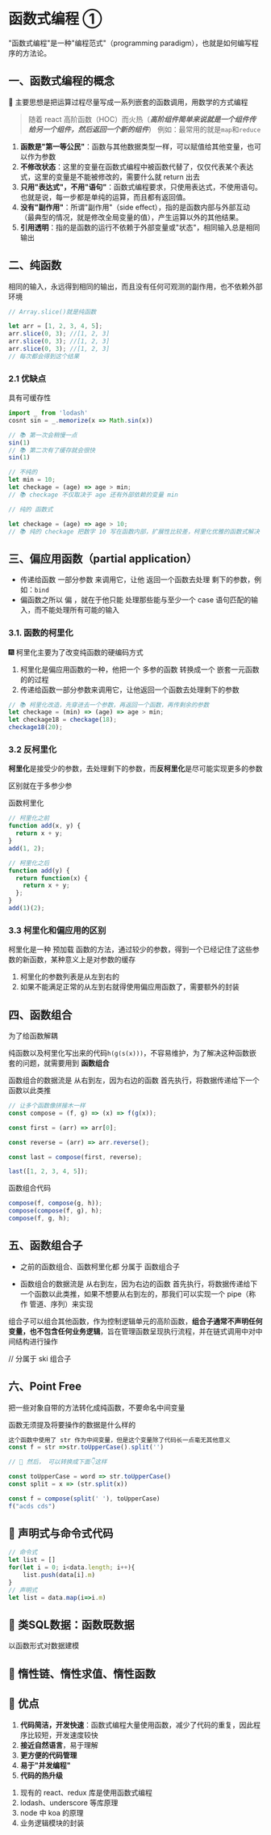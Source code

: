 # 函数式编程 ①

"函数式编程"是一种"编程范式"（programming paradigm），也就是如何编写程序的方法论。

## 一、函数式编程的概念

🍺 主要思想是把运算过程尽量写成一系列嵌套的函数调用，用数学的方式编程

> 随着 react 高阶函数（HOC）而火热（**_高阶组件简单来说就是一个组件传给另一个组件，然后返回一个新的组件_**）
> 例如：最常用的就是`map`和`reduce`

1. **函数是"第一等公民"**：函数与其他数据类型一样，可以赋值给其他变量，也可以作为参数
2. **不修改状态**：这里的变量在函数式编程中被函数代替了，仅仅代表某个表达式，这里的变量是不能被修改的，需要什么就 return 出去
3. **只用"表达式"，不用"语句"**：函数式编程要求，只使用表达式，不使用语句。也就是说，每一步都是单纯的运算，而且都有返回值。
4. **没有"副作用"**：所谓"副作用"（side effect），指的是函数内部与外部互动（最典型的情况，就是修改全局变量的值），产生运算以外的其他结果。
5. **引用透明**：指的是函数的运行不依赖于外部变量或"状态"，相同输入总是相同输出

## 二、纯函数

相同的输入，永远得到相同的输出，而且没有任何可观测的副作用，也不依赖外部环境

```js
// Array.slice()就是纯函数

let arr = [1, 2, 3, 4, 5];
arr.slice(0, 3); //[1, 2, 3]
arr.slice(0, 3); //[1, 2, 3]
arr.slice(0, 3); //[1, 2, 3]
// 每次都会得到这个结果
```

### 2.1 优缺点

具有可缓存性

```js
import _ from 'lodash'
cosnt sin = _.memorize(x => Math.sin(x))

// 📚 第一次会稍慢一点
sin(1)
// 📚 第二次有了缓存就会很快
sin(1)
```

```js
// 不纯的
let min = 10;
let checkage = (age) => age > min;
// 📚 checkage 不仅取决于 age 还有外部依赖的变量 min

// 纯的 函数式

let checkage = (age) => age > 10;
// 📚 纯的 checkage 把数字 10 写在函数内部，扩展性比较差，柯里化优雅的函数式解决
```

## 三、偏应用函数（partial application）

- 传递给函数 一部分参数 来调用它，让他 返回一个函数去处理 剩下的参数，例如：`bind`
- 偏函数之所以 偏 ，就在于他只能 处理那些能与至少一个 case 语句匹配的输入，而不能处理所有可能的输入

### 3.1. 函数的柯里化

🎆 柯里化主要为了改变纯函数的硬编码方式

1. 柯里化是偏应用函数的一种，他把一个 多参的函数 转换成一个 嵌套一元函数的的过程
2. 传递给函数一部分参数来调用它，让他返回一个函数去处理剩下的参数

```js
// 📚 柯里化改造，先穿进去一个参数，再返回一个函数，再传剩余的参数
let checkage = (min) => (age) => age > min;
let checkage18 = checkage(18);
checkage18(20);
```

### 3.2 反柯里化

**柯里化**是接受少的参数，去处理剩下的参数，而**反柯里化**是尽可能实现更多的参数

区别就在于多参少参

函数柯里化

```js
// 柯里化之前
function add(x, y) {
  return x + y;
}
add(1, 2);

// 柯里化之后
function add(y) {
  return function(x) {
    return x + y;
  };
}
add(1)(2);
```

### 3.3 柯里化和偏应用的区别

柯里化是一种 预加载 函数的方法，通过较少的参数，得到一个已经记住了这些参数的新函数，某种意义上是对参数的缓存

1. 柯里化的参数列表是从左到右的
2. 如果不能满足正常的从左到右就得使用偏应用函数了，需要额外的封装

## 四、函数组合

为了给函数解耦

纯函数以及柯里化写出来的代码`h(g(s(x)))`，不容易维护，为了解决这种函数嵌套的问题，就需要用到 **函数组合**

函数组合的数据流是 从右到左，因为右边的函数 首先执行，将数据传递给下一个函数以此类推

```js
// 让多个函数像拼接木一样
const compose = (f, g) => (x) => f(g(x));

const first = (arr) => arr[0];

const reverse = (arr) => arr.reverse();

const last = compose(first, reverse);

last([1, 2, 3, 4, 5]);
```

函数组合代码

```js
compose(f, compose(g, h));
compose(compose(f, g), h);
compose(f, g, h);
```

## 五、函数组合子

- 之前的函数组合、函数柯里化都 分属于 函数组合子

- 函数组合的数据流是 从右到左，因为右边的函数 首先执行，将数据传递给下一个函数以此类推，如果不想要从右到左的，那我们可以实现一个 pipe（称作 管道、序列）来实现

组合子可以组合其他函数，作为控制逻辑单元的高阶函数，**组合子通常不声明任何变量，也不包含任何业务逻辑**，旨在管理函数呈现执行流程，并在链式调用中对中间结构进行操作

// 分属于 ski 组合子

## 六、Point Free

把一些对象自带的方法转化成纯函数，不要命名中间变量

函数无须提及将要操作的数据是什么样的

```js
这个函数中使用了 str 作为中间变量，但是这个变量除了代码长一点毫无其他意义
const f = str =>str.toUpperCase().split('')

// 🏡 然后， 可以转换成下面👇这样

const toUpperCase = word => str.toUpperCase()
const split = x => (str.split(x))

const f = compose(split(' '), toUpperCase)
f("acds cds")
```

## 🐴 声明式与命令式代码

```js
// 命令式
let list = []
for(let i = 0; i<data.length; i++){
    list.push(data[i].m)
}
// 声明式
let list = data.map(i=>i.m)
```
## 🐴 类SQL数据：函数既数据
以函数形式对数据建模

## 🐷 惰性链、惰性求值、惰性函数

## 🐴 优点

1. **代码简洁，开发快速**：函数式编程大量使用函数，减少了代码的重复，因此程序比较短，开发速度较快
2. **接近自然语言**，易于理解
3. **更方便的代码管理**
4. **易于"并发编程"**
5. **代码的热升级**

1) 现有的 react、redux 库是使用函数式编程
2) lodash、underscore 等库原理
3) node 中 koa 的原理
4) 业务逻辑模块的封装
